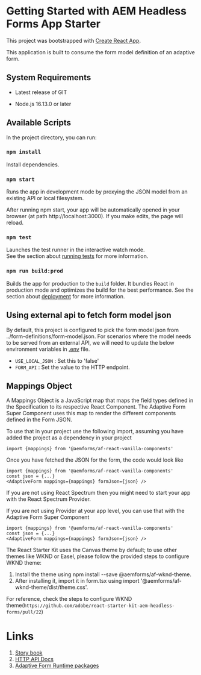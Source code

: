 # Getting Started with AEM Headless Forms App Starter

This project was bootstrapped with [Create React App](https://github.com/facebook/create-react-app).

This application is built to consume the form model definition of an adaptive form.

## System Requirements

* Latest release of GIT

* Node.js 16.13.0 or later

## Available Scripts

In the project directory, you can run:

### `npm install`

Install dependencies.

### `npm start`

Runs the app in development mode by proxying the JSON model from an existing API or local filesystem.

After running npm start, your app will be automatically opened in your browser (at path http://localhost:3000). If you make edits, the page will reload.

### `npm test`

Launches the test runner in the interactive watch mode.\
See the section about [running tests](https://facebook.github.io/create-react-app/docs/running-tests) for more information.

### `npm run build:prod`

Builds the app for production to the `build` folder. It bundles React in production mode and optimizes the build for the best performance. See the section about [deployment](https://facebook.github.io/create-react-app/docs/deployment) for more information.

## Using external api to fetch form model json

By default, this project is configured to pick the form model json from ../form-definitions/form-model.json. For scenarios where the model needs to be served from an external API, we will need to update the below environment variables in [.env](./.env) file.
* `USE_LOCAL_JSON` : Set this to 'false'
* `FORM_API` : Set the value to the HTTP endpoint.

## Mappings Object

A Mappings Object is a JavaScript map that maps the field types defined in the Specification to its respective React Component. The Adaptive Form Super Component uses this map to render the different components defined in the Form JSON.

To use that in your project use the following import, assuming you have added the project as a dependency in your project

```
import {mappings} from '@aemforms/af-react-vanilla-components'
```

Once you have fetched the JSON for the form, the code would look like

```
import {mappings} from '@aemforms/af-react-vanilla-components'
const json = {...}
<AdaptiveForm mappings={mappings} formJson={json} />
```

If you are not using React Spectrum then you might need to start your app with the React Spectrum Provider.

If you are not using Provider at your app level, you can use that with the Adaptive Form Super Component

```
import {mappings} from '@aemforms/af-react-vanilla-components'
const json = {...}
<AdaptiveForm mappings={mappings} formJson={json} />

```
The React Starter Kit uses the Canvas theme by default; to use other themes like WKND or Easel, please follow the provided steps to configure WKND theme: 
1) Install the theme using npm install --save @aemforms/af-wknd-theme.
2) After installing it, import it in form.tsx using import '@aemforms/af-wknd-theme/dist/theme.css'.

For reference, check the steps to configure WKND theme(`https://github.com/adobe/react-starter-kit-aem-headless-forms/pull/22`)

# Links
1. [Story book](https://opensource.adobe.com/aem-forms-af-runtime/storybook)
2. [HTTP API Docs](https://opensource.adobe.com/aem-forms-af-runtime/api)
3. [Adaptive Form Runtime packages](https://www.npmjs.com/org/aemforms)

